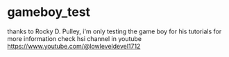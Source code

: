# gameboy_test
thanks to Rocky D. Pulley, i'm only testing the game boy for his tutorials for more information check hsi channel in youtube https://www.youtube.com/@lowleveldevel1712
